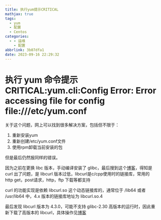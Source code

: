 ```yaml
---
title: 执行yum提示CRITICAL
mathjax: true
tags:
  - yum
  - 配置
  - Centos
categories:
  - - 运维
    - 配置
abbrlink: 3b07dfa1
date: 2023-09-16 22:29:32
---
```


# 执行 yum 命令提示 CRITICAL:yum.cli:Config Error: Error accessing file for config file:///etc/yum.conf

关于这个问题，网上可以找到很多解决方案，包括但不限于：

1. 重新安装yum
2. 重新创建/etc/yum.conf文件
3. 使用rpm卸载当前安装的包

但是最后仍然报同样的错误。

因为之前在更换 libc 版本，手动编译安装了 glibc，最后搜到这个[博客](https://www.silverdragon.cn/archives/7252/)，得知是 curl 出了问题，是 libcurl 版本过低，libcurl是c/cpp使用时的链接库，常用的http get，post请求，http，ftp 下载等都支持

curl 的功能实现是依赖 libcurl.so 这个动态链接库的，通常位于 /lib64 或者 /usr/lib64 中，4.x 版本的链接库地址为 libcurl.so.4

最后发现 libcurl 版本为 4.3.0，可能不支持 glibc-2.30 高版本的运行时，因此重新下载了高版本的 libcurl，具体操作见[博客](https://www.silverdragon.cn/archives/7252/)
